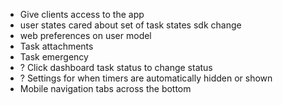 - Give clients access to the app
- user states cared about set of task states sdk change
- web preferences on user model
- Task attachments
- Task emergency
- ? Click dashboard task status to change status
- ? Settings for when timers are automatically hidden or shown
- Mobile navigation tabs across the bottom
